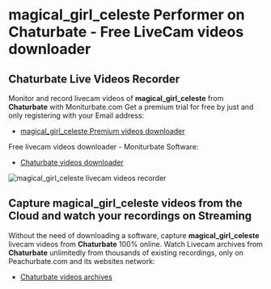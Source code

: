 # magical_girl_celeste Performer on Chaturbate - Free LiveCam videos downloader

## Chaturbate Live Videos Recorder

Monitor and record livecam videos of **magical_girl_celeste** from **Chaturbate** with Moniturbate.com
Get a premium trial for free by just and only registering with your Email address:
* [magical_girl_celeste Premium videos downloader](https://moniturbate.com/request-demo-licence-key.html)

Free livecam videos downloader - Moniturbate Software:
* [Chaturbate videos downloader](https://moniturbate.com/moniturbate-download-software.html)

![magical_girl_celeste livecam videos recorder](https://peachurnet.com/templates/moniturbate-software.png)


## Capture magical_girl_celeste videos from the Cloud and watch your recordings on Streaming

Without the need of downloading a software, capture **magical_girl_celeste** livecam videos from **Chaturbate** 100% online.
Watch Livecam archives from **Chaturbate** unlimitedly from thousands of existing recordings, only on Peachurbate.com and its websites network:
* [Chaturbate videos archives](https://peachurnet.com/)